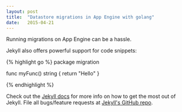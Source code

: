 ```yaml
---
layout: post
title:  "Datastore migrations in App Engine with golang"
date:   2015-04-21
---
```


<p class="intro"><span class="dropcap">R</span>unning migrations on App Engine can be a hassle.</p>

Jekyll also offers powerful support for code snippets:

{% highlight go %}
package migration

func myFunc() string {
	return "Hello"
}

{% endhighlight %}

Check out the [Jekyll docs][jekyll] for more info on how to get the most out of Jekyll. File all bugs/feature requests at [Jekyll's GitHub repo][jekyll-gh].

[jekyll-gh]: https://github.com/mojombo/jekyll
[jekyll]:    http://jekyllrb.com
